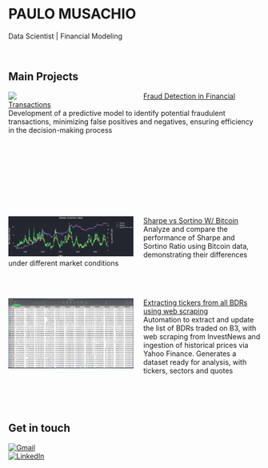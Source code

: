 # PAULO MUSACHIO
Data Scientist | Financial Modeling

<br>

## Main Projects

<img src="https://raw.githubusercontent.com/pmusachio/fraud-detection-financial-transactions/refs/heads/main/img/final-result.png?token=GHSAT0AAAAAADBYGA6YEZE4I6FALQRCGVCM2CYLSYQ" width="250" align="left" style="margin-right: 20px;">
<a href="https://github.com/pmusachio/fraud-detection-financial-transactions" target="_blank">Fraud Detection in Financial Transactions</a>
<br>
Development of a predictive model to identify potential fraudulent transactions, minimizing false positives and negatives, ensuring efficiency in the decision-making process

<br><br><br><br><br><br><br><br>

<img src="https://raw.githubusercontent.com/pmusachio/sharpe-sortino-bitcoin/refs/heads/main/img/traces.png" width="250" align="left" style="margin-right: 20px;">
<a href="https://github.com/pmusachio/sharpe-sortino-bitcoin" target="_blank">Sharpe vs Sortino W/ Bitcoin</a>
<br>
Analyze and compare the performance of Sharpe and Sortino Ratio using Bitcoin data, demonstrating their differences under different market conditions

<br><br>

<img src="https://raw.githubusercontent.com/pmusachio/bdr-tickers-using-web-scraping/refs/heads/main/img/bdr_prices.png" width="250" align="left" style="margin-right: 20px;">
<a href="https://github.com/pmusachio/bdr-tickers-using-web-scraping" target="_blank">Extracting tickers from all BDRs using web scraping</a>
<br>
Automation to extract and update the list of BDRs traded on B3, with web scraping from InvestNews and ingestion of historical prices via Yahoo Finance. Generates a dataset ready for analysis, with tickers, sectors and quotes

<br><br><br>

## Get in touch

[![Gmail](https://img.shields.io/badge/paulomusachio@gmail.com-white?logo=gmail)](mailto:paulomusachio@gmail.com)
<br>
[![LinkedIn](https://img.shields.io/badge/LinkedIn-pmusachio-blue)](https://www.linkedin.com/in/pmusachio/)

